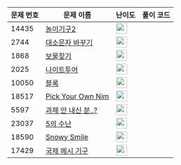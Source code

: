 | 문제 번호 | 문제 이름 | 난이도 | 풀이 코드 |
| --- | --- | --- | --- |
| 14435 | [놀이기구2](https://www.acmicpc.net/problem/14435) | <img height="25px" width="25px=" src="https://static.solved.ac/tier_small/24.svg"/> |  |
| 2744 | [대소문자 바꾸기](https://www.acmicpc.net/problem/2744) | <img height="25px" width="25px=" src="https://static.solved.ac/tier_small/1.svg"/> |  |
| 1868 | [보물찾기](https://www.acmicpc.net/problem/1868) | <img height="25px" width="25px=" src="https://static.solved.ac/tier_small/26.svg"/> |  |
| 2025 | [나이트투어](https://www.acmicpc.net/problem/2025) | <img height="25px" width="25px=" src="https://static.solved.ac/tier_small/28.svg"/> |  |
| 10050 | [블록](https://www.acmicpc.net/problem/10050) | <img height="25px" width="25px=" src="https://static.solved.ac/tier_small/25.svg"/> |  |
| 18517 | [Pick Your Own Nim](https://www.acmicpc.net/problem/18517) | <img height="25px" width="25px=" src="https://static.solved.ac/tier_small/27.svg"/> |  |
| 5597 | [과제 안 내신 분..?](https://www.acmicpc.net/problem/5597) | <img height="25px" width="25px=" src="https://static.solved.ac/tier_small/1.svg"/> |  |
| 23037 | [5의 수난](https://www.acmicpc.net/problem/23037) | <img height="25px" width="25px=" src="https://static.solved.ac/tier_small/1.svg"/> |  |
| 18590 | [Snowy Smile](https://www.acmicpc.net/problem/18590) | <img height="25px" width="25px=" src="https://static.solved.ac/tier_small/21.svg"/> |  |
| 17429 | [국제 메시 기구](https://www.acmicpc.net/problem/17429) | <img height="25px" width="25px=" src="https://static.solved.ac/tier_small/22.svg"/> |  |
